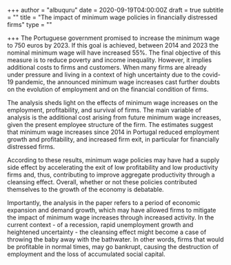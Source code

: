 +++
author = "albuquru"
date = 2020-09-19T04:00:00Z
draft = true
subtitle = ""
title = "The impact of minimum wage policies in financially distressed firms"
type = ""

+++
The Portuguese government promised to increase the minimum wage to 750 euros by 2023. If this goal is achieved, between 2014 and 2023 the nominal minimum wage will have increased 55%. The final objective of this measure is to reduce poverty and income inequality. However, it implies additional costs to firms and customers. When many firms are already under pressure and living in a context of high uncertainty due to the covid-19 pandemic, the announced minimum wage increases cast further doubts on the evolution of employment and on the financial condition of firms.

The analysis sheds light on the effects of minimum wage increases on the employment, profitability, and survival of firms. The main variable of analysis is the  additional cost arising from future minimum wage increases, given the present employee structure of the firm. The estimates suggest that minimum wage increases since 2014 in Portugal reduced employment growth and profitability, and increased firm exit, in particular for financially distressed firms. 

According to these results, minimum wage policies may have had a supply side effect by accelerating the exit of low profitability and low productivity firms and, thus, contributing to improve aggregate productivity through a cleansing effect. Overall, whether or not these policies contributed themselves to the growth of the economy is debatable. 

Importantly, the analysis in the paper refers to a period of economic expansion and demand growth, which may have allowed firms to mitigate the impact of minimum wage increases through increased activity. In the current context - of a recession, rapid unemployment growth and heightened uncertainty - the cleansing effect might become a case of throwing the baby away with the bathwater. In other words, firms that would be profitable in normal times, may go bankrupt, causing the destruction of employment and the loss of accumulated social capital. 